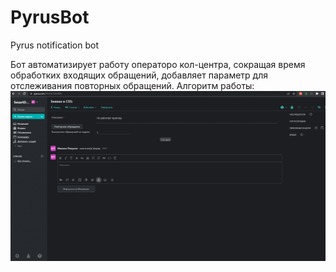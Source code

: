 # PyrusBot
Pyrus notification bot

Бот автоматизирует работу операторо кол-центра, сокращая время обработких входящих обращений, добавляет параметр для отслеживания повторных обращений.
Алгоритм работы:
![pybot.gif](pybot.gif)  

